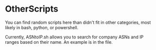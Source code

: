 # OtherScripts

You can find random scripts here than didn't fit in other categories, most likely in bash, python, or powershell.

Currently, ASNtoIP.sh allows you to search for company ASNs and IP ranges based on their name. An example is in the file.
